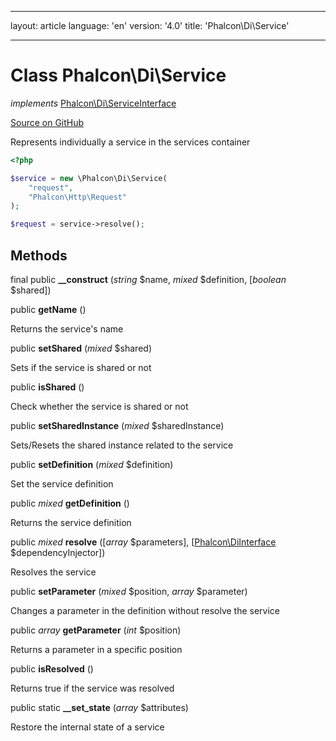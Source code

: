 * * *

layout: article language: 'en' version: '4.0' title: 'Phalcon\Di\Service'

* * *

# Class **Phalcon\Di\Service**

*implements* [Phalcon\Di\ServiceInterface](/3.4/en/api/Phalcon_Di_ServiceInterface)

<a href="https://github.com/phalcon/cphalcon/tree/v3.4.0/phalcon/di/service.zep" class="btn btn-default btn-sm">Source on GitHub</a>

Represents individually a service in the services container

```php
<?php

$service = new \Phalcon\Di\Service(
    "request",
    "Phalcon\Http\Request"
);

$request = service->resolve();
```

## Methods

final public **__construct** (*string* $name, *mixed* $definition, [*boolean* $shared])

public **getName** ()

Returns the service's name

public **setShared** (*mixed* $shared)

Sets if the service is shared or not

public **isShared** ()

Check whether the service is shared or not

public **setSharedInstance** (*mixed* $sharedInstance)

Sets/Resets the shared instance related to the service

public **setDefinition** (*mixed* $definition)

Set the service definition

public *mixed* **getDefinition** ()

Returns the service definition

public *mixed* **resolve** ([*array* $parameters], [[Phalcon\DiInterface](/3.4/en/api/Phalcon_DiInterface) $dependencyInjector])

Resolves the service

public **setParameter** (*mixed* $position, *array* $parameter)

Changes a parameter in the definition without resolve the service

public *array* **getParameter** (*int* $position)

Returns a parameter in a specific position

public **isResolved** ()

Returns true if the service was resolved

public static **__set_state** (*array* $attributes)

Restore the internal state of a service